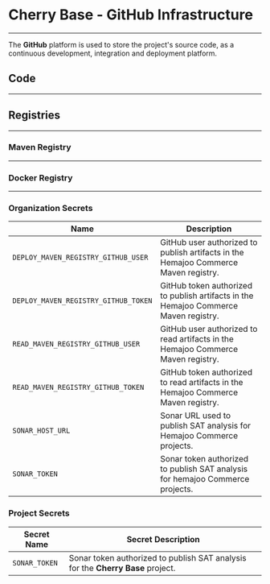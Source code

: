 # Cherry Base - GitHub Infrastructure

<hr>

The **GitHub** platform is used to store the project's source code, as a continuous development, integration and deployment platform.

## Code

<hr>

## Registries

<hr>

### Maven Registry

<hr>

### Docker Registry

<hr>

### Organization Secrets

| Name                                 | Description                                                                          |
|--------------------------------------|--------------------------------------------------------------------------------------|
| `DEPLOY_MAVEN_REGISTRY_GITHUB_USER`  | GitHub user authorized to publish artifacts in the Hemajoo Commerce Maven registry.  |
| `DEPLOY_MAVEN_REGISTRY_GITHUB_TOKEN` | GitHub token authorized to publish artifacts in the Hemajoo Commerce Maven registry. |
| `READ_MAVEN_REGISTRY_GITHUB_USER`    | GitHub user authorized to read artifacts in the Hemajoo Commerce Maven registry.     |
| `READ_MAVEN_REGISTRY_GITHUB_TOKEN`   | GitHub token authorized to read artifacts in the Hemajoo Commerce Maven registry.    |
| `SONAR_HOST_URL`                     | Sonar URL used to publish SAT analysis for Hemajoo Commerce projects.                |
| `SONAR_TOKEN`                        | Sonar token authorized to publish SAT analysis for hemajoo Commerce projects.        |

### Project Secrets

| Secret Name         | Secret Description                                                              |
|---------------------|---------------------------------------------------------------------------------|
| `SONAR_TOKEN`       | Sonar token authorized to publish SAT analysis for the **Cherry Base** project. |
